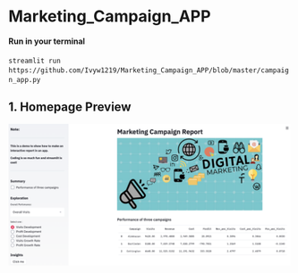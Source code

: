 # Marketing_Campaign_APP
**Run in your terminal**<br><br>
`streamlit run https://github.com/Ivyw1219/Marketing_Campaign_APP/blob/master/campaign_app.py`
<br>

## 1. Homepage Preview
!["Home Page"](https://github.com/Ivyw1219/Marketing_Campaign_APP/blob/master/App_Preview.png)
##  ##


